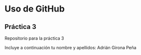 # Uso de GitHub
## Práctica 3
Repositorio para la práctica 3

Incluye a continuación tu nombre y apellidos: Adrián Girona Peña
